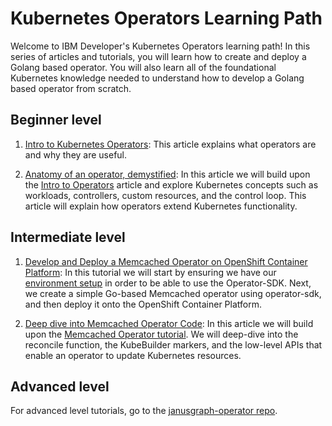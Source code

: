 # Kubernetes Operators Learning Path

Welcome to IBM Developer's Kubernetes Operators learning path! In this series of articles and tutorials, you will learn how to create and 
deploy a Golang based operator. You will also learn all of the foundational Kubernetes knowledge needed to understand how to develop
a Golang based operator from scratch. 

## Beginner level
1. [Intro to Kubernetes Operators](https://github.com/IBM/create-and-deploy-memcached-operator-using-go/blob/main/INTRO_TO_OPERATORS.md): This article explains what operators 
are and why they are useful.

2. [Anatomy of an operator, demystified](https://github.com/IBM/create-and-deploy-memcached-operator-using-go/blob/main/articles/demystified.md): In this article we will build upon the [Intro to Operators](https://github.com/IBM/create-and-deploy-memcached-operator-using-go/blob/main/INTRO_TO_OPERATORS.md) article and explore Kubernetes concepts such as workloads, controllers, custom resources, and the control loop. This article will explain how operators extend
Kubernetes functionality. 

## Intermediate level

1. [Develop and Deploy a Memcached Operator on OpenShift Container Platform](https://github.com/IBM/create-and-deploy-memcached-operator-using-go/blob/main/BEGINNER_TUTORIAL.md): 
In this tutorial we will start by ensuring we have our [environment setup](https://github.com/IBM/create-and-deploy-memcached-operator-using-go/blob/main/installation.md) in order to be able to use the Operator-SDK. Next, we create a simple Go-based Memcached operator using operator-sdk, and then deploy it onto the OpenShift Container Platform. 

2. [Deep dive into Memcached Operator Code](https://github.com/IBM/create-and-deploy-memcached-operator-using-go/blob/main/INTERMEDIATE_TUTORIAL.md): In this article we will build upon the [Memcached Operator tutorial](https://github.com/IBM/create-and-deploy-memcached-operator-using-go/blob/main/BEGINNER_TUTORIAL.md). We will deep-dive into the reconcile function, the KubeBuilder markers, and the low-level APIs that enable an operator to update Kubernetes resources.

## Advanced level

For advanced level tutorials, go to the [janusgraph-operator repo](https://github.com/IBM/janusgraph-operator).


